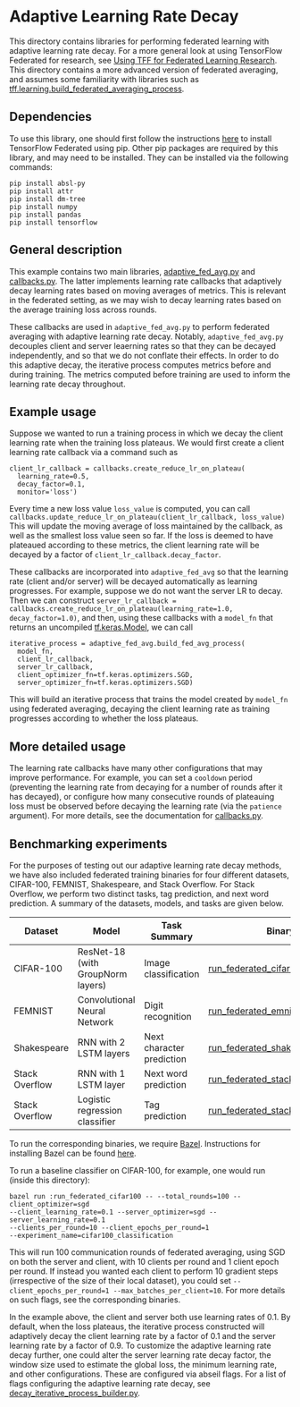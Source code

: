 # Adaptive Learning Rate Decay

This directory contains libraries for performing federated learning with
adaptive learning rate decay. For a more general look at using TensorFlow
Federated for research, see
[Using TFF for Federated Learning Research](https://www.tensorflow.org/federated/tff_for_research).
This directory contains a more advanced version of federated averaging, and
assumes some familiarity with libraries such as
[tff.learning.build_federated_averaging_process](https://www.tensorflow.org/federated/api_docs/python/tff/learning/build_federated_averaging_process).

## Dependencies

To use this library, one should first follow the instructions
[here](https://github.com/tensorflow/federated/blob/master/docs/install.md) to
install TensorFlow Federated using pip. Other pip packages are required by this
library, and may need to be installed. They can be installed via the following
commands:

```
pip install absl-py
pip install attr
pip install dm-tree
pip install numpy
pip install pandas
pip install tensorflow
```

## General description

This example contains two main libraries,
[adaptive_fed_avg.py](https://github.com/tensorflow/federated/blob/master/tensorflow_federated/python/research/adaptive_lr_decay/adaptive_fed_avg.py)
and
[callbacks.py](https://github.com/tensorflow/federated/blob/master/tensorflow_federated/python/research/adaptive_lr_decay/callbacks.py).
The latter implements learning rate callbacks that adaptively decay learning
rates based on moving averages of metrics. This is relevant in the federated
setting, as we may wish to decay learning rates based on the average training
loss across rounds.

These callbacks are used in `adaptive_fed_avg.py` to perform federated averaging
with adaptive learning rate decay. Notably, `adaptive_fed_avg.py` decouples
client and server leaerning rates so that they can be decayed independently, and
so that we do not conflate their effects. In order to do this adaptive decay,
the iterative process computes metrics before and during training. The metrics
computed before training are used to inform the learning rate decay throughout.

## Example usage

Suppose we wanted to run a training process in which we decay the client
learning rate when the training loss plateaus. We would first create a client
learning rate callback via a command such as

```
client_lr_callback = callbacks.create_reduce_lr_on_plateau(
  learning_rate=0.5,
  decay_factor=0.1,
  monitor='loss')
```

Every time a new loss value `loss_value` is computed, you can call
`callbacks.update_reduce_lr_on_plateau(client_lr_callback, loss_value)` This
will update the moving average of loss maintained by the callback, as well as
the smallest loss value seen so far. If the loss is deemed to have plateaued
according to these metrics, the client learning rate will be decayed by a factor
of `client_lr_callback.decay_factor`.

These callbacks are incorporated into `adaptive_fed_avg` so that the learning
rate (client and/or server) will be decayed automatically as learning
progresses. For example, suppose we do not want the server LR to decay. Then we
can construct `server_lr_callback =
callbacks.create_reduce_lr_on_plateau(learning_rate=1.0, decay_factor=1.0)`, and
then, using these callbacks with a `model_fn` that returns an uncompiled
[tf.keras.Model](https://www.tensorflow.org/api_docs/python/tf/keras/Model), we
can call

<!-- mdformat off(This code snippet is sensitive to automatic formatting changes) -->
```
iterative_process = adaptive_fed_avg.build_fed_avg_process(
  model_fn,
  client_lr_callback,
  server_lr_callback,
  client_optimizer_fn=tf.keras.optimizers.SGD,
  server_optimizer_fn=tf.keras.optimizers.SGD)
```
<!-- mdformat on -->

This will build an iterative process that trains the model created by `model_fn`
using federated averaging, decaying the client learning rate as training
progresses according to whether the loss plateaus.

## More detailed usage

The learning rate callbacks have many other configurations that may improve
performance. For example, you can set a `cooldown` period (preventing the
learning rate from decaying for a number of rounds after it has decayed), or
configure how many consecutive rounds of plateauing loss must be observed before
decaying the learning rate (via the `patience` argument). For more details, see
the documentation for
[callbacks.py](https://github.com/tensorflow/federated/blob/master/tensorflow_federated/python/research/adaptive_lr_decay/callbacks.py).

## Benchmarking experiments

For the purposes of testing out our adaptive learning rate decay methods, we
have also included federated training binaries for four different datasets,
CIFAR-100, FEMNIST, Shakespeare, and Stack Overflow. For Stack Overflow, we
perform two distinct tasks, tag prediction, and next word prediction. A summary
of the datasets, models, and tasks are given below.

Dataset        | Model                             | Task Summary              | Binary
-------------- | --------------------------------- | ------------------------- | ------
CIFAR-100      | ResNet-18 (with GroupNorm layers) | Image classification      | [run_federated_cifar100.py](https://github.com/tensorflow/federated/blob/master/tensorflow_federated/python/research/adaptive_lr_decay/run_federated_cifar100.py)
FEMNIST        | Convolutional Neural Network      | Digit recognition         | [run_federated_emnist.py](https://github.com/tensorflow/federated/blob/master/tensorflow_federated/python/research/adaptive_lr_decay/run_federated_emnist.py)
Shakespeare    | RNN with 2 LSTM layers            | Next character prediction | [run_federated_shakespeare.py](https://github.com/tensorflow/federated/blob/master/tensorflow_federated/python/research/adaptive_lr_decay/run_federated_shakespeare.py)
Stack Overflow | RNN with 1 LSTM layer             | Next word prediction      | [run_federated_stackoverflow.py](https://github.com/tensorflow/federated/blob/master/tensorflow_federated/python/research/adaptive_lr_decay/run_federated_stackoverflow.py)
Stack Overflow | Logistic regression classifier    | Tag prediction            | [run_federated_stackoverflow_lr.py](https://github.com/tensorflow/federated/blob/master/tensorflow_federated/python/research/adaptive_lr_decay/run_federated_stackoverflow_lr.py)

To run the corresponding binaries, we require [Bazel](https://www.bazel.build/).
Instructions for installing Bazel can be found
[here](https://docs.bazel.build/versions/master/install.html).

To run a baseline classifier on CIFAR-100, for example, one would run (inside
this directory):

```
bazel run :run_federated_cifar100 -- --total_rounds=100 --client_optimizer=sgd
--client_learning_rate=0.1 --server_optimizer=sgd --server_learning_rate=0.1
--clients_per_round=10 --client_epochs_per_round=1
--experiment_name=cifar100_classification
```

This will run 100 communication rounds of federated averaging, using SGD on both
the server and client, with 10 clients per round and 1 client epoch per round.
If instead you wanted each client to perform 10 gradient steps (irrespective of
the size of their local dataset), you could set `--client_epochs_per_round=1
--max_batches_per_client=10`. For more details on such flags, see the
corresponding binaries.

In the example above, the client and server both use learning rates of 0.1. By
default, when the loss plateaus, the iterative process constructed will
adaptively decay the client learning rate by a factor of 0.1 and the server
learning rate by a factor of 0.9. To customize the adaptive learning rate decay
further, one could alter the server learning rate decay factor, the window size
used to estimate the global loss, the minimum learning rate, and other
configurations. These are configured via abseil flags. For a list of flags
configuring the adaptive learning rate decay, see
[decay_iterative_process_builder.py](https://github.com/tensorflow/federated/blob/master/tensorflow_federated/python/research/adaptive_lr_decay/decay_iterative_process_builder.py).
